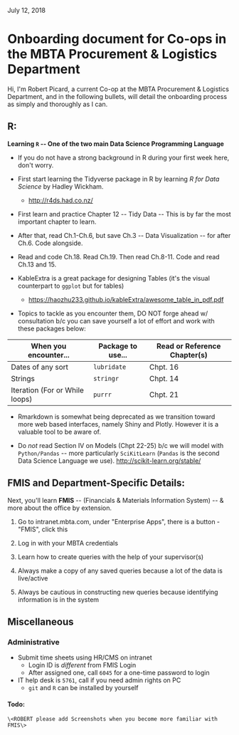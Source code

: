 July 12, 2018

# Onboarding document for Co-ops in the MBTA Procurement & Logistics Department

Hi, I'm Robert Picard, a current Co-op at the MBTA Procurement & Logistics Department, and in the following bullets, will detail the onboarding process as simply and thoroughly as I can. 

## R:

**Learning `R` -- One of the two main Data Science Programming Language**

  - If you do not have a strong background in R during your first week here, don't worry.

  - First start learning the Tidyverse package in R by learning *R for Data Science* by Hadley Wickham.

    - http://r4ds.had.co.nz/

  - First learn and practice Chapter 12 -- Tidy Data -- This is by far the most important chapter to learn.

  - After that, read Ch.1-Ch.6, but save Ch.3 -- Data Visualization -- for after Ch.6. Code alongside.

  - Read and code Ch.18. Read Ch.19. Then read Ch.8-11. Code and read Ch.13 and 15.

  - KableExtra is a great package for designing Tables (it's the visual counterpart to `ggplot` but for tables)

      - <https://haozhu233.github.io/kableExtra/awesome_table_in_pdf.pdf>

  - Topics to tackle as you encounter them, DO NOT forge ahead w/ consultation b/c you can save yourself a lot of effort and work with these packages below:

  |When you encounter...           |Package to use...    |Read or Reference Chapter(s)  |
  |--------------------------------|-------------------  |------------------------------|
  |Dates of any sort               |`lubridate`          |Chpt. 16                      |
  |Strings                         |`stringr`            |Chpt. 14                      |
  |Iteration (For or While loops)  |`purrr`              |Chpt. 21                      |

  - Rmarkdown is somewhat being deprecated as we transition toward more web based interfaces, namely Shiny and Plotly. However it is a valuable tool to be aware of.

  - Do *not* read Section IV on Models (Chpt 22-25) b/c we will model with `Python/Pandas` -- more particularly `SciKitLearn` (`Pandas` is the second Data Science Language we use). http://scikit-learn.org/stable/

## FMIS and Department-Specific Details:

Next, you'll learn **FMIS** -- (Financials & Materials Information System) -- & more about the office by extension.

  1. Go to intranet.mbta.com, under "Enterprise Apps", there is a button - "FMIS", click this

  2. Log in with your MBTA credentials

  3. Learn how to create queries with the help of your supervisor(s)

  4. Always make a copy of any saved queries because a lot of the data is live/active

  5. Always be cautious in constructing new queries because identifying information is in the system

## Miscellaneous

### Administrative

  * Submit time sheets using HR/CMS on intranet
    * Login ID is *different* from FMIS Login
    * After assigned one, call `6045` for a one-time password to login
  * IT help desk is  `5761`, call if you need admin rights on PC
    * `git` and `R` can be installed by yourself

#### Todo:
    \<ROBERT please add Screenshots when you become more familiar with
    FMIS\>
